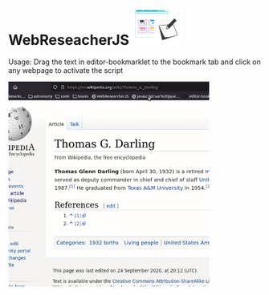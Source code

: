 # WebReseacherJS <img width=100px src="logo.png">

Usage: Drag the text in editor-bookmarklet to the bookmark tab and click on any webpage to activate the script

<img width=400px src="demo.gif">
